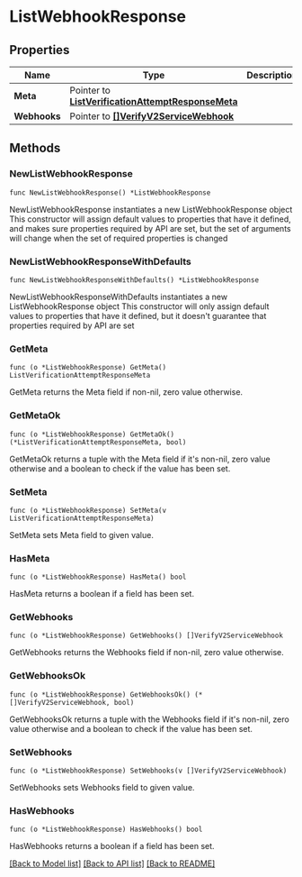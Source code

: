 # ListWebhookResponse

## Properties

Name | Type | Description
------------ | ------------- | -------------
**Meta** | Pointer to [**ListVerificationAttemptResponseMeta**](ListVerificationAttemptResponse_meta.md) |  | [optional] 
**Webhooks** | Pointer to [**[]VerifyV2ServiceWebhook**](VerifyV2ServiceWebhook.md) |  | [optional] 

## Methods

### NewListWebhookResponse

`func NewListWebhookResponse() *ListWebhookResponse`

NewListWebhookResponse instantiates a new ListWebhookResponse object
This constructor will assign default values to properties that have it defined,
and makes sure properties required by API are set, but the set of arguments
will change when the set of required properties is changed

### NewListWebhookResponseWithDefaults

`func NewListWebhookResponseWithDefaults() *ListWebhookResponse`

NewListWebhookResponseWithDefaults instantiates a new ListWebhookResponse object
This constructor will only assign default values to properties that have it defined,
but it doesn't guarantee that properties required by API are set

### GetMeta

`func (o *ListWebhookResponse) GetMeta() ListVerificationAttemptResponseMeta`

GetMeta returns the Meta field if non-nil, zero value otherwise.

### GetMetaOk

`func (o *ListWebhookResponse) GetMetaOk() (*ListVerificationAttemptResponseMeta, bool)`

GetMetaOk returns a tuple with the Meta field if it's non-nil, zero value otherwise
and a boolean to check if the value has been set.

### SetMeta

`func (o *ListWebhookResponse) SetMeta(v ListVerificationAttemptResponseMeta)`

SetMeta sets Meta field to given value.

### HasMeta

`func (o *ListWebhookResponse) HasMeta() bool`

HasMeta returns a boolean if a field has been set.

### GetWebhooks

`func (o *ListWebhookResponse) GetWebhooks() []VerifyV2ServiceWebhook`

GetWebhooks returns the Webhooks field if non-nil, zero value otherwise.

### GetWebhooksOk

`func (o *ListWebhookResponse) GetWebhooksOk() (*[]VerifyV2ServiceWebhook, bool)`

GetWebhooksOk returns a tuple with the Webhooks field if it's non-nil, zero value otherwise
and a boolean to check if the value has been set.

### SetWebhooks

`func (o *ListWebhookResponse) SetWebhooks(v []VerifyV2ServiceWebhook)`

SetWebhooks sets Webhooks field to given value.

### HasWebhooks

`func (o *ListWebhookResponse) HasWebhooks() bool`

HasWebhooks returns a boolean if a field has been set.


[[Back to Model list]](../README.md#documentation-for-models) [[Back to API list]](../README.md#documentation-for-api-endpoints) [[Back to README]](../README.md)


